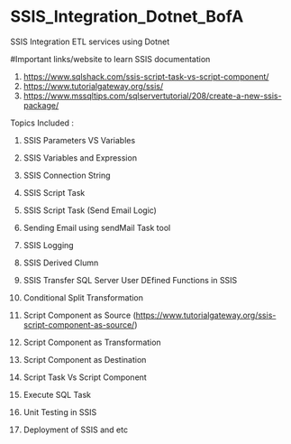 # SSIS_Integration_Dotnet_BofA
SSIS Integration ETL services using Dotnet

#Important links/website to learn SSIS documentation
1. https://www.sqlshack.com/ssis-script-task-vs-script-component/
2. https://www.tutorialgateway.org/ssis/
3. https://www.mssqltips.com/sqlservertutorial/208/create-a-new-ssis-package/

Topics Included : 
1. SSIS Parameters VS Variables
2. SSIS Variables and Expression
3. SSIS Connection String
4. SSIS Script Task
5. SSIS Script Task (Send Email Logic)
6. Sending Email using sendMail Task tool
7. SSIS Logging
8. SSIS Derived Clumn
9. SSIS Transfer SQL Server User DEfined Functions in SSIS
10. Conditional Split Transformation
11. Script Component as Source (https://www.tutorialgateway.org/ssis-script-component-as-source/)
12. Script Component as Transformation
13. Script Component as Destination
14. Script Task Vs Script Component
15. Execute SQL Task
16. Unit Testing in SSIS

17. Deployment of SSIS and etc
